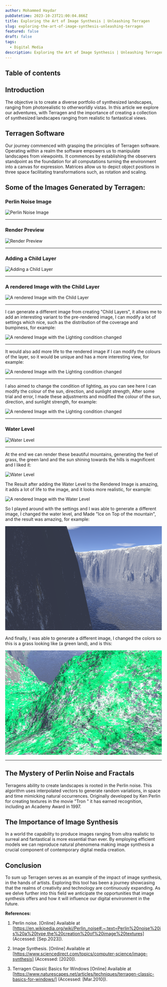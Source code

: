 ```yaml
---
author: Mohammed Haydar
pubDatetime: 2023-10-23T21:00:04.866Z
title: Exploring the Art of Image Synthesis | Unleashing Terragen
slug: exploring-the-art-of-image-synthesis-unleashing-terragen
featured: false
draft: false
tags:
  - Digital Media
description: Exploring the Art of Image Synthesis | Unleashing Terragen
---
```


## Table of contents

## Introduction

The objective is to create a diverse portfolio of synthesized landscapes, ranging from photorealistic to otherworldly vistas. In this article we explore our adventures, with Terragen and the importance of creating a collection of synthesized landscapes ranging from realistic to fantastical views.

## Terragen Software

Our journey commenced with grasping the principles of Terragen software. Operating within a realm the software empowers us to manipulate landscapes from viewpoints. It commences by establishing the observers standpoint as the foundation for all computations turning the environment into a canvas for expression. Matrices allow us to depict object positions in three space facilitating transformations such, as rotation and scaling.

## Some of the Images Generated by Terragen:

### Perlin Noise Image

![Perlin Noise Image](1.png)

---

### Render Preview

![Render Preview](2.png)

---

### Adding a Child Layer

![Adding a Child Layer](3.png)

---

### A rendered Image with the Child Layer

![A rendered Image with the Child Layer](3.png)

---

I can generate a different image from creating "Child Layers", it allows me to add an interesting variant to the pre-rendered image, I can modify a lot of settings which nice, such as the distribution of the coverage and bumpiness, for example:

![A rendered Image with the Lighting condition changed](5.png)

---

It would also add more life to the rendered image if I can modify the colours of the layer, so it would be unique and has a more interesting view, for example:

![A rendered Image with the Lighting condition changed](6.png)

---

I also aimed to change the condition of lighting, as you can see here I can modify the colour of the sun, direction, and sunlight strength, After some trial and error, I made these adjustments and modified the colour of the sun, direction, and sunlight strength, for example:

![A rendered Image with the Lighting condition changed](7.png)

---

### Water Level

![Water Level](7.png)

---

At the end we can render these beautiful mountains, generating the feel of grass, the green land and the sun shining towards the hills is magnificent and I liked it:

![Water Level](8.png)

The Result after adding the Water Level to the Rendered Image is amazing, it adds a lot of life to the image, and it looks more realistic, for example:

![A rendered Image with the Water Level](9.png)

So I played around with the settings and I was able to generate a different image, I changed the water level, and Made "Ice on Top of the mountain", and the result was amazing, for example:

![A rendered Image with the Water Level](10.png)

And finally, I was able to generate a different image, I changed the colors so this is a grass looking like (a green land), and is this:

![A rendered Image with the Water Level](11.png)

---

## The Mystery of Perlin Noise and Fractals

Terragens ability to create landscapes is rooted in the Perlin noise. This algorithm uses interpolated vectors to generate random variations, in space and time mimicking natural occurrences. Originally developed by Ken Perlin for creating textures in the movie "Tron " it has earned recognition, including an Academy Award in 1997.

## The Importance of Image Synthesis

In a world the capability to produce images ranging from ultra realistic to surreal and fantastical is more essential than ever. By employing efficient models we can reproduce natural phenomena making image synthesis a crucial component of contemporary digital media creation.

## Conclusion

To sum up Terragen serves as an example of the impact of image synthesis, in the hands of artists. Exploring this tool has been a journey showcasing that the realms of creativity and technology are continuously expanding. As we delve further into this field we anticipate the opportunities that image synthesis offers and how it will influence our digital environment in the future.

**References:**

1. Perlin noise. [Online] Available at [https://en.wikipedia.org/wiki/Perlin_noise#:~:text=Perlin%20noise%20is%20a%20type,the%20creation%20of%20image%20textures] (Accessed: [Sep.2023]).

2. Image Synthesis. [Online] Available at [https://www.sciencedirect.com/topics/computer-science/image-synthesis] (Accessed: [2020]).

3. Terragen Classic Basics for Windows [Online] Available at [https://www.naturescapes.net/articles/techniques/terragen-classic-basics-for-windows/] (Accessed: [Mar.2010]).
